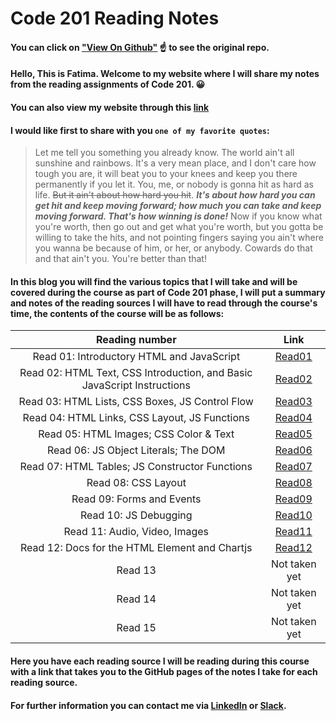 # Code 201 Reading Notes
#### You can click on ["View On Github"](https://github.com/fati-ma/201-reading-notes) ☝️ to see the original repo.

#### Hello, This is Fatima. Welcome to my website where I will share my notes from the reading assignments of Code 201. 😀
#### You can also view my website through this [link](https://fati-ma.github.io/201-reading-notes)


#### I would like first to share with you `one of my favorite quotes`: 

> Let me tell you something you already know. The world ain't all sunshine and rainbows. It's a very mean place, and I don't care how tough you are, it will beat you to your knees and keep you there permanently if you let it. You, me, or nobody is gonna hit as hard as life. ~~But it ain't about how hard you hit~~. ***It's about how hard you can get hit and keep moving forward; how much you can take and keep moving forward. That's how winning is done!*** Now if you know what you're worth, then go out and get what you're worth, but you gotta be willing to take the hits, and not pointing fingers saying you ain't where you wanna be because of him, or her, or anybody. Cowards do that and that ain't you. You're better than that! 

#### In this blog you will find the various topics that I will take and will be covered during the course as part of Code 201 phase, I will put a summary and notes of the reading sources I will have to read through the course's time, the contents of the course will be as follows:

| Reading number | Link |
| :---: | :-----------: |
| Read 01: Introductory HTML and JavaScript | [Read01](https://fati-ma.github.io/201-reading-notes/class-01) |
| Read 02: HTML Text, CSS Introduction, and Basic JavaScript Instructions  | [Read02](https://fati-ma.github.io/201-reading-notes/class-02) |
| Read 03: HTML Lists, CSS Boxes, JS Control Flow  | [Read03](https://fati-ma.github.io/201-reading-notes/class-03) |
| Read 04: HTML Links, CSS Layout, JS Functions  | [Read04](https://fati-ma.github.io/201-reading-notes/class-04) |
| Read 05: HTML Images; CSS Color & Text  | [Read05](https://fati-ma.github.io/201-reading-notes/class-05) |
| Read 06: JS Object Literals; The DOM  | [Read06](https://fati-ma.github.io/201-reading-notes/class-06) |
| Read 07: HTML Tables; JS Constructor Functions  | [Read07](https://fati-ma.github.io/201-reading-notes/class-07) |
| Read 08: CSS Layout  | [Read08](https://fati-ma.github.io/201-reading-notes/class-08) |
| Read 09: Forms and Events  | [Read09](https://fati-ma.github.io/201-reading-notes/class-09) |
| Read 10: JS Debugging  | [Read10](https://fati-ma.github.io/201-reading-notes/class-10) |
| Read 11: Audio, Video, Images  | [Read11](https://fati-ma.github.io/201-reading-notes/class-11) |
| Read 12: Docs for the HTML <canvas> Element and Chartjs  | [Read12](https://fati-ma.github.io/201-reading-notes/class-12) |
| Read 13  | Not taken yet |
| Read 14  | Not taken yet |
| Read 15  | Not taken yet |

#### Here you have each reading source I will be reading during this course with a link that takes you to the GitHub pages of the notes I take for each reading source.

#### For further information you can contact me via [LinkedIn](linkedin.com/in/fatima-atiyya-9a0a471b1) or [Slack](ltuc-asac.slack.com).
